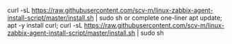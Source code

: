 curl -sL https://raw.githubusercontent.com/scv-m/linux-zabbix-agent-install-script/master/install.sh | sudo sh
or complete one-liner
apt update; apt -y install curl; curl -sL https://raw.githubusercontent.com/scv-m/linux-zabbix-agent-install-script/master/install.sh | sudo sh
